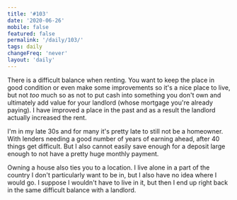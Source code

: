 ```yaml
---
title: '#103'
date: '2020-06-26'
mobile: false
featured: false
permalink: '/daily/103/'
tags: daily
changeFreq: 'never'
layout: 'daily'
---
```


There is a difficult balance when renting. You want to keep the place in good condition or even make some improvements so it's a nice place to live, but not _too_ much so as not to put cash into something you don't own and ultimately add value for your landlord (whose mortgage you're already paying). I have improved a place in the past and as a result the landlord actually increased the rent.

I'm in my late 30s and for many it's pretty late to still not be a homeowner. With lenders needing a good number of years of earning ahead, after 40 things get difficult. But I also cannot easily save enough for a deposit large enough to not have a pretty huge monthly payment.

Owning a house also ties you to a location. I live alone in a part of the country I don't particularly want to be in, but I also have no idea where I would go. I suppose I wouldn't have to live in it, but then I end up right back in the same difficult balance with a landlord.
